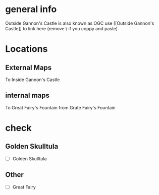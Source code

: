 # general info 
Outside Gannon's Castle is also known as OGC use \[\[Outside Gannon's Castle]] to link here (remove \\ if you coppy and paste)
# Locations
## External Maps
To Inside Gannon's Castle
## internal maps
To Great Fairy's Fountain
from Grate Fairy's Fountain
# check
## Golden Skulltula
- [ ] Golden Skulltula
## Other
- [ ] Great Fairy